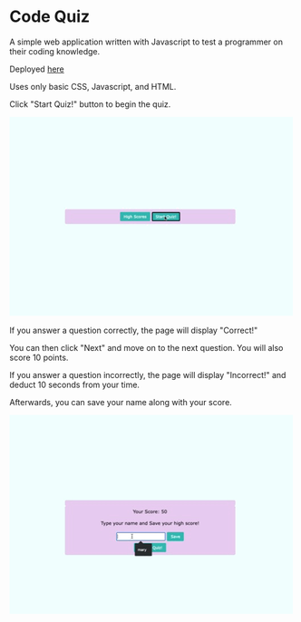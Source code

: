# Code Quiz

A simple web application written with Javascript to test a
programmer on their coding knowledge.

Deployed [here](https://na-br-wo.github.io/code-quiz/)

Uses only basic CSS, Javascript, and HTML.

Click "Start Quiz!" button to begin the quiz.

![quiz-example-gif](./assets/images/quiz_example.gif)

If you answer a question correctly, the page will display "Correct!"

You can then click "Next" and move on to the next question. You will also score 10 points.

If you answer a question incorrectly, the page will display "Incorrect!" and deduct
10 seconds from your time.

Afterwards, you can save your name along with your score.

![score-example-gif](./assets/images/score-example.gif)
